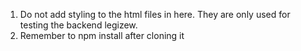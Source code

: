 1. Do not add styling to the html files in here. They are only used for testing the backend legizew.
2. Remember to npm install after cloning it
